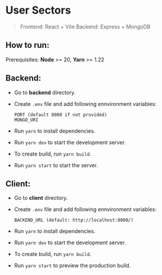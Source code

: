# User Sectors

> Frontend: React + Vite
> Backend: Express + MongoDB

## How to run:

Prerequisites: **Node** >= 20, **Yarn** >= 1.22

## Backend:

- Go to **backend** directory.
- Create `.env` file and add following ennvironment variables:
  
  ```
  PORT (default 8080 if not provided)
  MONGO_URI
  ```
- Run `yarn` to install dependencies.
- Run `yarn dev` to start the development server.
- To create build, run `yarn build`.
- Run `yarn start` to start the server.

## Client:

- Go to **client** directory.
- Create `.env` file and add following ennvironment variables:

  ```
  BACKEND_URL (default: http://localhost:8080/)
  ```

- Run `yarn` to install dependencies.
- Run `yarn dev` to start the development server.
- To create build, run `yarn build`.
- Run `yarn start` to preview the production build.
